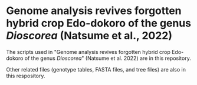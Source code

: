 # Genome analysis revives forgotten hybrid crop Edo-dokoro of the genus _Dioscorea_ (Natsume et al., 2022)

The scripts used in "Genome analysis revives forgotten hybrid crop Edo-dokoro of the genus _Dioscorea_" (Natsume et al. 2022) are in this repository.

Other related files (genotype tables, FASTA files, and tree files) are also in this respository.
